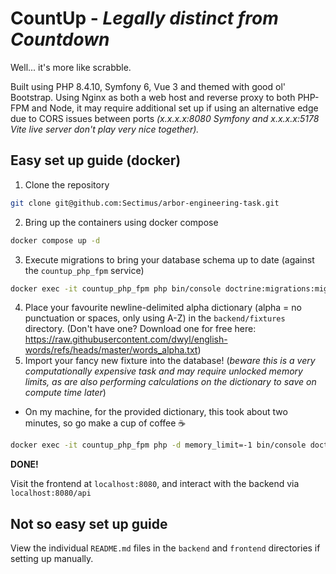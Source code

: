 # CountUp - *Legally distinct from Countdown*
Well... it's more like scrabble. 

Built using PHP 8.4.10, Symfony 6, Vue 3 and themed with good ol' Bootstrap. Using Nginx as both a web host and reverse proxy to both PHP-FPM and Node, it may require additional set up if using an alternative edge due to CORS issues between ports *(x.x.x.x:8080 Symfony and x.x.x.x:5178 Vite live server don't play very nice together).*

## Easy set up guide (docker)
1. Clone the repository
```sh
git clone git@github.com:Sectimus/arbor-engineering-task.git
```
2. Bring up the containers using docker compose
```sh
docker compose up -d
```
3. Execute migrations to bring your database schema up to date (against the `countup_php_fpm` service)
```sh
docker exec -it countup_php_fpm php bin/console doctrine:migrations:migrate
```
4. Place your favourite newline-delimited alpha dictionary (alpha = no punctuation or spaces, only using A-Z\) in the `backend/fixtures` directory. (Don't have one? Download one for free here: https://raw.githubusercontent.com/dwyl/english-words/refs/heads/master/words_alpha.txt)
5. Import your fancy new fixture into the database! (*beware this is a very computationally expensive task and may require unlocked memory limits, as are also performing calculations on the dictionary to save on compute time later*)
- On my machine, for the provided dictionary, this took about two minutes, so go make a cup of coffee ☕
```sh
docker exec -it countup_php_fpm php -d memory_limit=-1 bin/console doctrine:fixtures:load
```

**DONE!**

Visit the frontend at `localhost:8080`, and interact with the backend via `localhost:8080/api`

## Not so easy set up guide
View the individual `README.md` files in the `backend` and `frontend` directories if setting up manually.